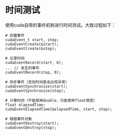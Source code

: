 # 时间测试

使用cuda自带的事件机制进行时间测试。大致过程如下：

    # 创建事件
    cudaEvent_t start, stop;
    cudaEventCreate(&start);
    cudaEventCreate(&stop);

    # 记录时间
    cudaEventRecord(start, 0);
    ... // 发生的事件
    cudaEventRecord(stop, 0);

    # 同步事件（否则时间差会出现异常）
    cudaEventSynchronize(start);
    cudaEventSynchronize(stop);

    # 计算时间（不能使用double，只能使用float类型）
    float elapsedTime;
    cudaEventElapsedTime(&elapsedTime, start, stop);

    # 销毁事件对象
    cudaEventDestroy(start);
    cudaEventDestroy(stop);